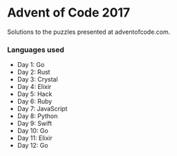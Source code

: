 # Advent of Code 2017

Solutions to the puzzles presented at adventofcode.com.

### Languages used

* Day 1: Go
* Day 2: Rust
* Day 3: Crystal
* Day 4: Elixir
* Day 5: Hack
* Day 6: Ruby
* Day 7: JavaScript
* Day 8: Python
* Day 9: Swift
* Day 10: Go
* Day 11: Elixir
* Day 12: Go